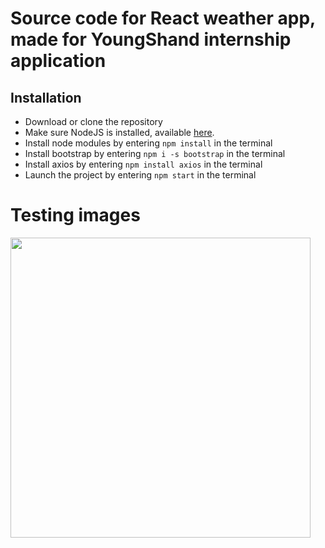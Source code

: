 # Source code for React weather app, made for YoungShand internship application

## Installation
* Download or clone the repository
* Make sure NodeJS is installed, available [here](https://nodejs.org/en/).
* Install node modules by entering `npm install` in the terminal
* Install bootstrap by entering `npm i -s bootstrap` in the terminal
* Install axios by entering `npm install axios` in the terminal
* Launch the project by entering `npm start` in the terminal


# Testing images

<img src="https://github.com/IngemarWatt/ReactWeatherApp/blob/master/GitHubScreenshots/Amsterdam.png" width="480">
